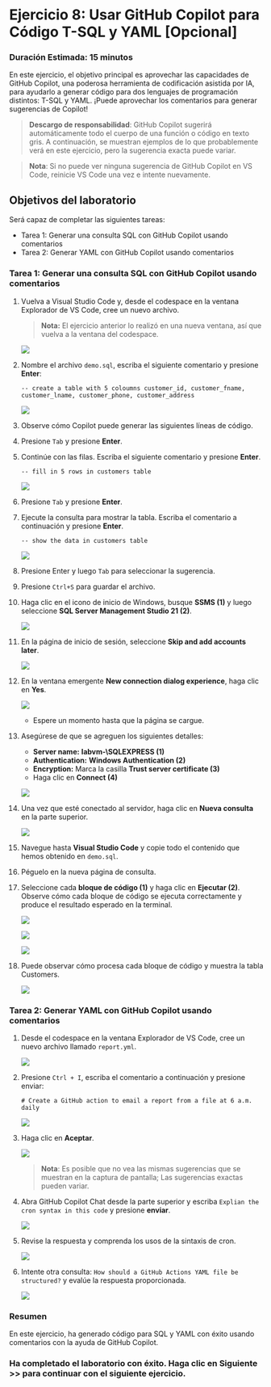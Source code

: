 # Ejercicio 8: Usar GitHub Copilot para Código T-SQL y YAML [Opcional]

### Duración Estimada: 15 minutos

En este ejercicio, el objetivo principal es aprovechar las capacidades de GitHub Copilot, una poderosa herramienta de codificación asistida por IA, para ayudarlo a generar código para dos lenguajes de programación distintos: T-SQL y YAML. ¡Puede aprovechar los comentarios para generar sugerencias de Copilot!

   >**Descargo de responsabilidad**: GitHub Copilot sugerirá automáticamente todo el cuerpo de una función o código en texto gris. A continuación, se muestran ejemplos de lo que probablemente verá en este ejercicio, pero la sugerencia exacta puede variar.

   >**Nota**: Si no puede ver ninguna sugerencia de GitHub Copilot en VS Code, reinicie VS Code una vez e intente nuevamente.

## Objetivos del laboratorio

Será capaz de completar las siguientes tareas:

- Tarea 1: Generar una consulta SQL con GitHub Copilot usando comentarios
- Tarea 2: Generar YAML con GitHub Copilot usando comentarios

### Tarea 1: Generar una consulta SQL con GitHub Copilot usando comentarios

1. Vuelva a Visual Studio Code y, desde el codespace en la ventana Explorador de VS Code, cree un nuevo archivo.

   >**Nota:** El ejercicio anterior lo realizó en una nueva ventana, así que vuelva a la ventana del codespace.

   ![](../media/chat-code-new.png)

1. Nombre el archivo `demo.sql`, escriba el siguiente comentario y presione **Enter**:

   ```
   -- create a table with 5 coloumns customer_id, customer_fname, customer_lname, customer_phone, customer_address
   ```

   ![](../media/c34.png)

1. Observe cómo Copilot puede generar las siguientes líneas de código.

1. Presione `Tab` y presione **Enter**.

1. Continúe con las filas. Escriba el siguiente comentario y presione **Enter**.

   ```
   -- fill in 5 rows in customers table
   ```

    ![](../media/c35.png)   

1. Presione `Tab` y presione **Enter**.

1. Ejecute la consulta para mostrar la tabla. Escriba el comentario a continuación y presione **Enter**.

   ```
   -- show the data in customers table
   ```

    ![](../media/c36.png)   

1. Presione Enter y luego `Tab` para seleccionar la sugerencia.

1. Presione `Ctrl+S` para guardar el archivo.

1. Haga clic en el icono de inicio de Windows, busque **SSMS (1)** y luego seleccione **SQL Server Management Studio 21 (2)**.

   ![](../media/SSMS.png)

2. En la página de inicio de sesión, seleccione **Skip and add accounts later**.

   ![](../media/SkipSignIn.png)

3. En la ventana emergente **New connection dialog experience**, haga clic en **Yes**.

   ![](../media/PopUp.png)

   - Espere un momento hasta que la página se cargue.

4. Asegúrese de que se agreguen los siguientes detalles:

   - **Server name:** **labvm-<inject key="Deployment-id" enableCopy="false"/>\\SQLEXPRESS (1)**
   - **Authentication:** **Windows Authentication (2)**
   - **Encryption:** Marca la casilla **Trust server certificate (3)**
   - Haga clic en **Connect (4)**

   ![](../media/E8T1S13-0807.png)
     
1. Una vez que esté conectado al servidor, haga clic en **Nueva consulta** en la parte superior.

   ![](../media/hub110.png)

1. Navegue hasta **Visual Studio Code** y copie todo el contenido que hemos obtenido en `demo.sql`.

1. Péguelo en la nueva página de consulta.

1. Seleccione cada **bloque de código (1)** y haga clic en **Ejecutar (2)**. Observe cómo cada bloque de código se ejecuta correctamente y produce el resultado esperado en la terminal.

   ![](../media/hub111.png)

   ![](../media/hub112.png)

   ![](../media/hub113.png)
   
1. Puede observar cómo procesa cada bloque de código y muestra la tabla Customers.

   ![](../media/hub40.png)   
   
### Tarea 2: Generar YAML con GitHub Copilot usando comentarios
   
1. Desde el codespace en la ventana Explorador de VS Code, cree un nuevo archivo llamado `report.yml`.

    ![](../media/chat-code-new.png)

1. Presione `Ctrl + I`, escriba el comentario a continuación y presione enviar:

   ```
   # Create a GitHub action to email a report from a file at 6 a.m. daily
   ```
   ![](../media/E8T2S2-0807.png)

1. Haga clic en **Aceptar**.

   ![](../media/E8T2S3-0807.png)

      > **Nota**: Es posible que no vea las mismas sugerencias que se muestran en la captura de pantalla; Las sugerencias exactas pueden variar.

1. Abra GitHub Copilot Chat desde la parte superior y escriba `Explian the cron syntax in this code` y presione **enviar**.

      ![](../media/hub10.png)
   
1. Revise la respuesta y comprenda los usos de la sintaxis de cron.

      ![](../media/E8T2S5-0807.png)

1. Intente otra consulta: `How should a GitHub Actions YAML file be structured?` y evalúe la respuesta proporcionada.

   ![](../media/c41.png)
   
### Resumen

En este ejercicio, ha generado código para SQL y YAML con éxito usando comentarios con la ayuda de GitHub Copilot.

### Ha completado el laboratorio con éxito. Haga clic en **Siguiente >>** para continuar con el siguiente ejercicio.

